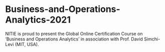 # Business-and-Operations-Analytics-2021
NITIE is proud to present the Global Online Certification Course on ‘Business and Operations Analytics’ in association with Prof. David Simchi-Levi (MIT, USA).
